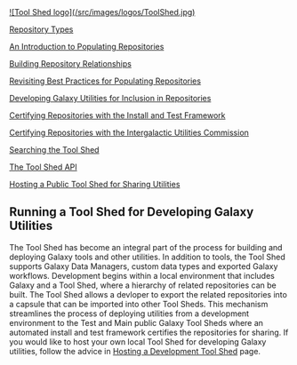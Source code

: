 <div class='right'> <a href='/toolshed/'>![Tool Shed logo](/src/images/logos/ToolShed.jpg)</a></div>

[Repository Types](/src/toolshed/repository-types/index.md)

[An Introduction to Populating Repositories](/src/toolshed/repository-contents/index.md)

[Building Repository Relationships](/src/toolshed/defining-repository-dependencies/index.md)

[Revisiting Best Practices for Populating Repositories](/src/toolshed/repository-population-best-practices2/index.md)

[Developing Galaxy Utilities for Inclusion in Repositories](/src/toolshed/galaxy-utilities-in-repositories/index.md)

[Certifying Repositories with the Install and Test Framework](/src/toolshed/install-and-test-certification/index.md)

[Certifying Repositories with the Intergalactic Utilities Commission](/src/toolshed/reviewing-toolshed-repositories/index.md)

[Searching the Tool Shed](/src/toolshed/searching-the-toolshed/index.md)

[The Tool Shed API](/src/toolshed/api/index.md)

[Hosting a Public Tool Shed for Sharing Utilities](/src/toolshed/hosting-a-local-toolshed/index.md)

## Running a Tool Shed for Developing Galaxy Utilities

The Tool Shed has become an integral part of the process for building and deploying Galaxy tools and other utilities. In addition to tools, the Tool Shed supports Galaxy Data Managers, custom data types and exported Galaxy workflows. Development begins within a local environment that includes Galaxy and a Tool Shed, where a hierarchy of related repositories can be built. The Tool Shed allows a devloper to export the related repositories into a capsule that can be imported into other Tool Sheds. This mechanism streamlines the process of deploying utilities from a development environment to the Test and Main public Galaxy Tool Sheds where an automated install and test framework certifies the repositories for sharing. If you would like to host your own local Tool Shed for developing Galaxy utilities, follow the advice in [Hosting a Development Tool Shed](/src/toolshed/hosting-a-local-development-toolshed/index.md) page.
